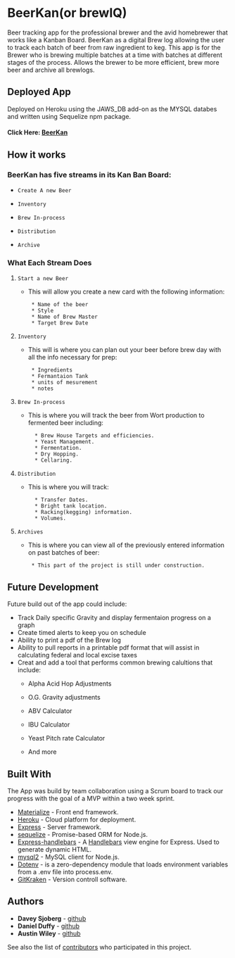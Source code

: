 # BeerKan(or brewIQ)

Beer tracking app for the professional brewer and the avid homebrewer that works like a Kanban Board.  BeerKan as a digital Brew log allowing the user to track each batch of beer from raw ingredient to keg. This app is for the Brewer who is brewing multiple batches at a time with batches at different stages of the process.  Allows the brewer to be more efficient, brew more beer and archive all brewlogs.

## Deployed App
Deployed on Heroku using the JAWS_DB add-on as the MYSQL databes and written using Sequelize npm package.  
#### Click Here: [BeerKan](https://cryptic-fjord-74772.herokuapp.com/)
##

## How it works

### BeerKan has five streams in its Kan Ban Board:

   * `Create A new Beer`

   * `Inventory`

   * `Brew In-process`

   * `Distribution`
   
   * `Archive`

### What Each Stream Does

1. `Start a new Beer`

   * This will allow you create a new card with the following information:

      ```
       * Name of the beer
       * Style
       * Name of Brew Master
       * Target Brew Date
      ```
  
2. `Inventory`

   * This will is where you can plan out your beer before brew day with all the info necessary for prep:

      ```
       * Ingredients
       * Fermantaion Tank 
       * units of mesurement
       * notes
     ```
  
3. `Brew In-process`

   * This is where you will track the beer from Wort production to fermented beer including:

     ```
       * Brew House Targets and efficiencies.
       * Yeast Management.
       * Fermentation.
       * Dry Hopping.
       * Cellaring.
     ```
  
4. `Distribution`

   * This is where you will track:

     ```
       * Transfer Dates.
       * Bright tank location.
       * Racking(kegging) information.
       * Volumes.
     ```

4. `Archives`

   * This is where you can view all of the previously entered information on past batches of beer:

     ```
      * This part of the project is still under construction.
     ```

 ## Future Development
  Future build out of the app could include: 
 * Track Daily specific Gravity and display fermentaion progress on a graph
 * Create timed alerts to keep you on schedule
 * Ability to print a pdf of the Brew log
 * Ability to pull reports in a printable pdf format that will assist in calculating federal and local excise taxes
 * Creat and add a tool that performs common brewing calultions that include:
    * Alpha Acid Hop Adjustments
    
    * O.G. Gravity adjustments
    
    * ABV Calculator
    
    * IBU Calculator
    
    * Yeast Pitch rate Calculator
    
    * And more

## Built With
The App was build by team collaboration using a Scrum board to track our progress with the goal of a MVP within a two week sprint. 

* [Materialize](https://materializecss.com/) - Front end framework.
* [Heroku](https://heroku.com) - Cloud platform for deployment.
* [Express](https://www.npmjs.com/package/express) - Server framework.
* [sequelize](http://docs.sequelizejs.com/) -  Promise-based ORM for Node.js.
* [Express-handlebars](https://www.npmjs.com/package/express-handlebars) - A [Handlebars](https://www.npmjs.com/package/handlebars) view engine for Express. Used to generate dynamic HTML.
* [mysql2](https://www.npmjs.com/package/mysql2) - MySQL client for Node.js.
* [Dotenv](https://www.npmjs.com/package/dotenv) - is a zero-dependency module that loads environment variables from a .env file into process.env.
* [GitKraken](https://www.gitkraken.com/) - Version controll software.

## Authors

* **Davey Sjoberg** - [github](https://github.com/daveysjobey)
* **Daniel Duffy** - [github](https://github.com/dpd1208)
* **Austin Wiley** - [github](https://gist.github.com/AustinWiley)

See also the list of [contributors](https://github.com/daveysjobey/brewIQ/graphs/contributors) who participated in this project.
